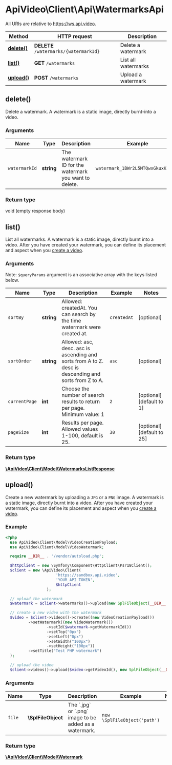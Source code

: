 # ApiVideo\Client\Api\WatermarksApi

All URIs are relative to https://ws.api.video.

Method | HTTP request | Description
------------- | ------------- | -------------
[**delete()**](WatermarksApi.md#delete) | **DELETE** `/watermarks/{watermarkId}` | Delete a watermark
[**list()**](WatermarksApi.md#list) | **GET** `/watermarks` | List all watermarks
[**upload()**](WatermarksApi.md#upload) | **POST** `/watermarks` | Upload a watermark


## delete()


Delete a watermark. A watermark is a static image, directly burnt-into a video.


### Arguments



Name | Type | Description  | Example | Notes
------------- | ------------- | ------------- | ------------- | -------------
 `watermarkId` | **string**| The watermark ID for the watermark you want to delete. | `watermark_1BWr2L5MTQwxGkuxKjzh6i` |




### Return type

void (empty response body)




## list()


List all watermarks. A watermark is a static image, directly burnt into a video. After you have created your watermark, you can define its placement and aspect when you [create a video](https://docs.api.video/reference/post-video).


### Arguments





Note: `$queryParams` argument is an associative array with the keys listed below.

Name | Type | Description  | Example | Notes
------------- | ------------- | ------------- | ------------- | -------------
 `sortBy` | **string**| Allowed: createdAt. You can search by the time watermark were created at. | `createdAt` | [optional]
 `sortOrder` | **string**| Allowed: asc, desc. asc is ascending and sorts from A to Z. desc is descending and sorts from Z to A. | `asc` | [optional]
 `currentPage` | **int**| Choose the number of search results to return per page. Minimum value: 1 | `2` | [optional] [default to 1]
 `pageSize` | **int**| Results per page. Allowed values 1-100, default is 25. | `30` | [optional] [default to 25]






### Return type

[**\ApiVideo\Client\Model\WatermarksListResponse**](../Model/WatermarksListResponse.md)




## upload()


Create a new watermark by uploading a `JPG` or a `PNG` image. A watermark is a static image, directly burnt into a video. After you have created your watermark, you can define its placement and aspect when you [create a video](https://docs.api.video/reference/post-video).

### Example

```php
<?php
  use ApiVideo\Client\Model\VideoCreationPayload;
  use ApiVideo\Client\Model\VideoWatermark;

  require __DIR__ . '/vendor/autoload.php';

  $httpClient = new \Symfony\Component\HttpClient\Psr18Client();
  $client = new \ApiVideo\Client(
                      'https://sandbox.api.video',
                      'YOUR_API_TOKEN',
                      $httpClient
                  );

  // upload the watermark
  $watermark = $client->watermarks()->upload(new SplFileObject(__DIR__ . '/watermark.png'));

  // create a new video with the watermark
  $video = $client->videos()->create((new VideoCreationPayload())
          ->setWatermark((new VideoWatermark())
                  ->setId($watermark->getWatermarkId())
                  ->setTop("0px")
                  ->setLeft("0px")
                  ->setWidth("100px")
                  ->setHeight("100px"))
          ->setTitle("Test PHP watermark")
  );

  // upload the video
  $client->videos()->upload($video->getVideoId(), new SplFileObject(__DIR__ . '/558k.mp4'));

```

### Arguments



Name | Type | Description  | Example | Notes
------------- | ------------- | ------------- | ------------- | -------------
 `file` | **\SplFileObject**| The &#x60;.jpg&#x60; or &#x60;.png&#x60; image to be added as a watermark. | `new \SplFileObject('path')` |




### Return type

[**\ApiVideo\Client\Model\Watermark**](../Model/Watermark.md)



